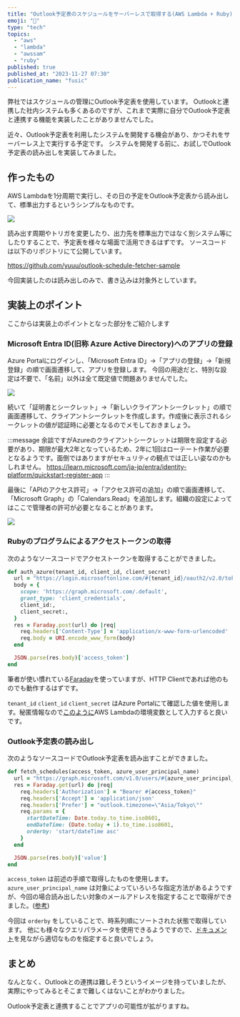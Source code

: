 ```yaml
---
title: "Outlook予定表のスケジュールをサーバーレスで取得する(AWS Lambda + Ruby)"
emoji: "📅"
type: "tech"
topics:
  - "aws"
  - "lambda"
  - "awssam"
  - "ruby"
published: true
published_at: "2023-11-27 07:30"
publication_name: "fusic"
---
```


弊社ではスケジュールの管理にOutlook予定表を使用しています。
Outlookと連携した社内システムも多くあるのですが、これまで実際に自分でOutlook予定表と連携する機能を実装したことがありませんでした。

近々、Outlook予定表を利用したシステムを開発する機会があり、かつそれをサーバーレス上で実行する予定です。
システムを開発する前に、お試しでOutlook予定表の読み出しを実装してみました。

## 作ったもの

AWS Lambdaを1分周期で実行し、その日の予定をOutlook予定表から読み出して、標準出力するというシンプルなものです。

![](https://storage.googleapis.com/zenn-user-upload/1cae37ec41d5-20231125.png)

読み出す周期やトリガを変更したり、出力先を標準出力ではなく別システム等にしたりすることで、予定表を様々な場面で活用できるはずです。
ソースコードは以下のリポジトリにて公開しています。

https://github.com/yuuu/outlook-schedule-fetcher-sample

今回実装したのは読み出しのみで、書き込みは対象外としています。

## 実装上のポイント

ここからは実装上のポイントとなった部分をご紹介します

### Microsoft Entra ID(旧称 Azure Active Directory)へのアプリの登録

Azure Portalにログインし、「Microsoft Entra ID」→「アプリの登録」→「新規登録」の順で画面遷移して、アプリを登録します。
今回の用途だと、特別な設定は不要で、「名前」以外は全て既定値で問題ありませんでした。

![](https://storage.googleapis.com/zenn-user-upload/aee6f4219f46-20231125.png)

続いて「証明書とシークレット」→「新しいクライアントシークレット」の順で画面遷移して、クライアントシークレットを作成します。作成後に表示されるシークレットの値が認証時に必要となるのでメモしておきましょう。

:::message
余談ですがAzureのクライアントシークレットは期限を設定する必要があり、期限が最大2年となっているため、2年に1回はローテート作業が必要となるようです。面倒ではありますがセキュリティの観点では正しい姿なのかもしれません。
https://learn.microsoft.com/ja-jp/entra/identity-platform/quickstart-register-app
:::

最後に「APIのアクセス許可」→「アクセス許可の追加」の順で画面遷移して、「Microsoft Graph」の「Calendars.Read」を追加します。組織の設定によってはここで管理者の許可が必要となることがあります。

![](https://storage.googleapis.com/zenn-user-upload/33a00afbfa6c-20231125.png)

### Rubyのプログラムによるアクセストークンの取得

次のようなソースコードでアクセストークンを取得することができました。 

```ruby
def auth_azure(tenant_id, client_id, client_secret)
  url = "https://login.microsoftonline.com/#{tenant_id}/oauth2/v2.0/token"
  body = {
    scope: 'https://graph.microsoft.com/.default',
    grant_type: 'client_credentials',
    client_id:,
    client_secret:,
  }
  res = Faraday.post(url) do |req|
    req.headers['Content-Type'] = 'application/x-www-form-urlencoded'
    req.body = URI.encode_www_form(body)
  end

  JSON.parse(res.body)['access_token']
end
```

筆者が使い慣れている[Faraday](https://lostisland.github.io/faraday/#/)を使っていますが、HTTP Clientであれば他のものでも動作するはずです。 

`tenant_id` `client_id` `client_secret` はAzure Portalにて確認した値を使用します。秘匿情報なので[このように](https://github.com/yuuu/outlook-schedule-fetcher-sample/blob/3ce04c2cdd7f9b4f0956985d6ec5da9298891b48/template.yaml#L32)AWS Lambdaの環境変数として入力すると良いです。

### Outlook予定表の読み出し

次のようなソースコードでOutlook予定表を読み出すことができました。

```ruby
def fetch_schedules(access_token, azure_user_principal_name)
  url = "https://graph.microsoft.com/v1.0/users/#{azure_user_principal_name}/calendar/calendarview" 
  res = Faraday.get(url) do |req|
    req.headers['Authorization'] = "Bearer #{access_token}"
    req.headers['Accept'] = 'application/json'
    req.headers['Prefer'] = "outlook.timezone=\"Asia/Tokyo\""
    req.params = {
      startDateTime: Date.today.to_time.iso8601,
      endDateTime: (Date.today + 1).to_time.iso8601,
      orderby: 'start/dateTime asc'
    }
  end

  JSON.parse(res.body)['value']
end
```

`access_token` は前述の手順で取得したものを使用します。
`azure_user_principal_name` は対象によっていろいろな指定方法があるようですが、今回の場合読み出したい対象のメールアドレスを指定することで取得ができました。([参考](https://learn.microsoft.com/ja-jp/entra/identity/hybrid/connect/plan-connect-userprincipalname))

今回は `orderby` をしていることで、時系列順にソートされた状態で取得しています。
他にも様々なクエリパラメータを使用できるようですので、[ドキュメント](https://learn.microsoft.com/ja-jp/graph/query-parameters?tabs=http)を見ながら適切なものを指定すると良いでしょう。

## まとめ

なんとなく、Outlookとの連携は難しそうというイメージを持っていましたが、実際にやってみるとそこまで難しくはないことがわかりました。

Outlook予定表と連携することでアプリの可能性が拡がりますね。
